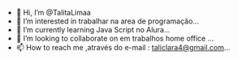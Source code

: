 - 👋 Hi, I’m @TalitaLimaa
- 👀 I’m interested in trabalhar na area de programação...
- 🌱 I’m currently learning Java Script no Alura...
- 💞️ I’m looking to collaborate on em trabalhos home office ...
- 📫 How to reach me ,através do e-mail : taliclara4@gmail.com...


<!---
TalitaLimaa/TalitaLimaa is a ✨ special ✨ repository because its `README.md` (this file) appears on your GitHub profile.
You can click the Preview link to take a look at your changes.
--->
